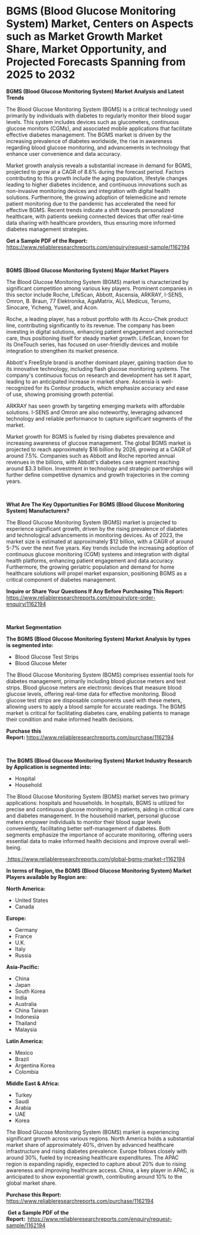 <p><h1>BGMS (Blood Glucose Monitoring System) Market, Centers on Aspects such as Market Growth Market Share, Market Opportunity, and Projected Forecasts Spanning from 2025 to 2032</h1></p><p><strong>BGMS (Blood Glucose Monitoring System) Market Analysis and Latest Trends</strong></p>
<p><p>The Blood Glucose Monitoring System (BGMS) is a critical technology used primarily by individuals with diabetes to regularly monitor their blood sugar levels. This system includes devices such as glucometers, continuous glucose monitors (CGMs), and associated mobile applications that facilitate effective diabetes management. The BGMS market is driven by the increasing prevalence of diabetes worldwide, the rise in awareness regarding blood glucose monitoring, and advancements in technology that enhance user convenience and data accuracy.</p><p>Market growth analysis reveals a substantial increase in demand for BGMS, projected to grow at a CAGR of 8.6% during the forecast period. Factors contributing to this growth include the aging population, lifestyle changes leading to higher diabetes incidence, and continuous innovations such as non-invasive monitoring devices and integration with digital health solutions. Furthermore, the growing adoption of telemedicine and remote patient monitoring due to the pandemic has accelerated the need for effective BGMS. Recent trends indicate a shift towards personalized healthcare, with patients seeking connected devices that offer real-time data sharing with healthcare providers, thus ensuring more informed diabetes management strategies.</p></p>
<p><strong>Get a Sample PDF of the Report:&nbsp;</strong> <a href="https://www.reliableresearchreports.com/enquiry/request-sample/1162194?utm_campaign=48&utm_medium=2&utm_source=Github&utm_content=ia&utm_term=14042025&utm_id=bgms-blood-glucose-monitoring-system">https://www.reliableresearchreports.com/enquiry/request-sample/1162194</a></p>
<p>&nbsp;</p>
<p><strong>BGMS (Blood Glucose Monitoring System) Major Market Players</strong></p>
<p><p>The Blood Glucose Monitoring System (BGMS) market is characterized by significant competition among various key players. Prominent companies in this sector include Roche, LifeScan, Abbott, Ascensia, ARKRAY, I-SENS, Omron, B. Braun, 77 Elektronika, AgaMatrix, ALL Medicus, Terumo, Sinocare, Yicheng, Yuwell, and Acon.</p><p>Roche, a leading player, has a robust portfolio with its Accu-Chek product line, contributing significantly to its revenue. The company has been investing in digital solutions, enhancing patient engagement and connected care, thus positioning itself for steady market growth. LifeScan, known for its OneTouch series, has focused on user-friendly devices and mobile integration to strengthen its market presence.</p><p>Abbott's FreeStyle brand is another dominant player, gaining traction due to its innovative technology, including flash glucose monitoring systems. The company's continuous focus on research and development has set it apart, leading to an anticipated increase in market share. Ascensia is well-recognized for its Contour products, which emphasize accuracy and ease of use, showing promising growth potential.</p><p>ARKRAY has seen growth by targeting emerging markets with affordable solutions. I-SENS and Omron are also noteworthy, leveraging advanced technology and reliable performance to capture significant segments of the market.</p><p>Market growth for BGMS is fueled by rising diabetes prevalence and increasing awareness of glucose management. The global BGMS market is projected to reach approximately $16 billion by 2026, growing at a CAGR of around 7.5%. Companies such as Abbott and Roche reported annual revenues in the billions, with Abbott's diabetes care segment reaching around $3.3 billion. Investment in technology and strategic partnerships will further define competitive dynamics and growth trajectories in the coming years.</p></p>
<p>&nbsp;</p>
<p><strong>What Are The Key Opportunities For BGMS (Blood Glucose Monitoring System) Manufacturers?</strong></p>
<p><p>The Blood Glucose Monitoring System (BGMS) market is projected to experience significant growth, driven by the rising prevalence of diabetes and technological advancements in monitoring devices. As of 2023, the market size is estimated at approximately $12 billion, with a CAGR of around 5-7% over the next five years. Key trends include the increasing adoption of continuous glucose monitoring (CGM) systems and integration with digital health platforms, enhancing patient engagement and data accuracy. Furthermore, the growing geriatric population and demand for home healthcare solutions will propel market expansion, positioning BGMS as a critical component of diabetes management.</p></p>
<p><strong>Inquire or Share Your Questions If Any Before Purchasing This Report:</strong> <a href="https://www.reliableresearchreports.com/enquiry/pre-order-enquiry/1162194?utm_campaign=48&utm_medium=2&utm_source=Github&utm_content=ia&utm_term=14042025&utm_id=bgms-blood-glucose-monitoring-system">https://www.reliableresearchreports.com/enquiry/pre-order-enquiry/1162194</a></p>
<p>&nbsp;</p>
<p><strong>Market Segmentation</strong></p>
<p><strong>The BGMS (Blood Glucose Monitoring System) Market Analysis by types is segmented into:</strong></p>
<p><ul><li>Blood Glucose Test Strips</li><li>Blood Glucose Meter</li></ul></p>
<p><p>The Blood Glucose Monitoring System (BGMS) comprises essential tools for diabetes management, primarily including blood glucose meters and test strips. Blood glucose meters are electronic devices that measure blood glucose levels, offering real-time data for effective monitoring. Blood glucose test strips are disposable components used with these meters, allowing users to apply a blood sample for accurate readings. The BGMS market is critical for facilitating diabetes care, enabling patients to manage their condition and make informed health decisions.</p></p>
<p><strong>Purchase this Report:&nbsp;</strong><a href="https://www.reliableresearchreports.com/purchase/1162194?utm_campaign=48&utm_medium=2&utm_source=Github&utm_content=ia&utm_term=14042025&utm_id=bgms-blood-glucose-monitoring-system">https://www.reliableresearchreports.com/purchase/1162194</a></p>
<p>&nbsp;</p>
<p><strong>The BGMS (Blood Glucose Monitoring System) Market Industry Research by Application is segmented into:</strong></p>
<p><ul><li>Hospital</li><li>Household</li></ul></p>
<p><p>The Blood Glucose Monitoring System (BGMS) market serves two primary applications: hospitals and households. In hospitals, BGMS is utilized for precise and continuous glucose monitoring in patients, aiding in critical care and diabetes management. In the household market, personal glucose meters empower individuals to monitor their blood sugar levels conveniently, facilitating better self-management of diabetes. Both segments emphasize the importance of accurate monitoring, offering users essential data to make informed health decisions and improve overall well-being.</p></p>
<p><a href="https://www.reliableresearchreports.com/global-bgms-market-r1162194?utm_campaign=48&utm_medium=2&utm_source=Github&utm_content=ia&utm_term=14042025&utm_id=bgms-blood-glucose-monitoring-system">&nbsp;https://www.reliableresearchreports.com/global-bgms-market-r1162194</a></p>
<p><strong>In terms of Region, the BGMS (Blood Glucose Monitoring System) Market Players available by Region are:</strong></p>
<p>
    <p> <strong> North America: </strong>
        <ul>
            <li>United States</li>
            <li>Canada</li>
        </ul>
        </p> 
    <p> <strong> Europe: </strong>
        <ul>
            <li>Germany</li>
            <li>France</li>
            <li>U.K.</li>
            <li>Italy</li>
            <li>Russia</li>
        </ul>
        </p> 
    <p> <strong> Asia-Pacific: </strong>
        <ul>
            <li>China</li>
            <li>Japan</li>
            <li>South Korea</li>
            <li>India</li>
            <li>Australia</li>
            <li>China Taiwan</li>
            <li>Indonesia</li>
            <li>Thailand</li>
            <li>Malaysia</li>
        </ul>
        </p> 
    <p> <strong> Latin America: </strong>
        <ul>
            <li>Mexico</li>
            <li>Brazil</li>
            <li>Argentina Korea</li>
            <li>Colombia</li>
        </ul>
        </p> 
    <p> <strong> Middle East & Africa: </strong>
        <ul>
            <li>Turkey</li>
            <li>Saudi</li>
            <li>Arabia</li>
            <li>UAE</li>
            <li>Korea</li>
        </ul>
    </p>
    </p>
<p><p>The Blood Glucose Monitoring System (BGMS) market is experiencing significant growth across various regions. North America holds a substantial market share of approximately 40%, driven by advanced healthcare infrastructure and rising diabetes prevalence. Europe follows closely with around 30%, fueled by increasing healthcare expenditures. The APAC region is expanding rapidly, expected to capture about 20% due to rising awareness and improving healthcare access. China, a key player in APAC, is anticipated to show exponential growth, contributing around 10% to the global market share.</p></p>
<p><strong>Purchase this Report: </strong><a href="https://www.reliableresearchreports.com/purchase/1162194?utm_campaign=48&utm_medium=2&utm_source=Github&utm_content=ia&utm_term=14042025&utm_id=bgms-blood-glucose-monitoring-system">https://www.reliableresearchreports.com/purchase/1162194</a></p>
<p>&nbsp;<strong>Get a Sample PDF of the Report:&nbsp;&nbsp;</strong><a href="https://www.reliableresearchreports.com/enquiry/request-sample/1162194?utm_campaign=48&utm_medium=2&utm_source=Github&utm_content=ia&utm_term=14042025&utm_id=bgms-blood-glucose-monitoring-system">https://www.reliableresearchreports.com/enquiry/request-sample/1162194</a></p>
<p><strong></strong></p>
<p><p></p><p></p><p></p></p>